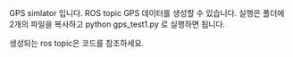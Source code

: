 GPS simlator 입니다.
ROS topic GPS 데이터를 생성할 수 있습니다.
실행은 폴더에 2개의 파일을 복사하고 python gps_test1.py 로 실행하면 됩니다.

생성되는 ros topic은 코드를 참조하세요.
